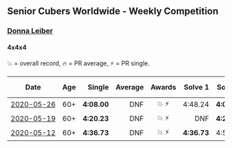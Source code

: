 ## Senior Cubers Worldwide - Weekly Competition
### [Donna Leiber](../donna_leiber.md)
#### 4x4x4

💥 = overall record, 🔥 = PR average, ⚡ = PR single.

| Date | Age | Single | Average | Awards | Solve 1 | Solve 2 | Solve 3 | Solve 4 | Solve 5 | Video |
| :--: | :--: | --: | --: | :--: | --: | --: | --: | --: | --: | :-- |
| [<span style="white-space: nowrap">2020-05-26</span>](../../results/444/2020-05-26.md) | 60+ | **4:08.00** | DNF | 💥 ⚡ | 4:48.24 | **4:08.00** | DNS | DNS | DNS | [Link](https://www.facebook.com/events/637852836799991/permalink/640053636579911/) |
| [<span style="white-space: nowrap">2020-05-19</span>](../../results/444/2020-05-19.md) | 60+ | **4:20.23** | DNF | 💥 ⚡ | DNF | **4:20.23** | DNS | DNS | DNS | [Link](https://www.facebook.com/events/201300894172579/permalink/204799933822675/) |
| [<span style="white-space: nowrap">2020-05-12</span>](../../results/444/2020-05-12.md) | 60+ | **4:36.73** | DNF | 💥 ⚡ | **4:36.73** | 4:50.90 | DNS | DNS | DNS | [Link](https://www.facebook.com/events/276138643524223/permalink/278589039945850/) |


<!-- Global site tag (gtag.js) - Google Analytics -->
<script async src="https://www.googletagmanager.com/gtag/js?id=UA-86348435-3"></script>
<script>window.dataLayer = window.dataLayer || []; function gtag() {dataLayer.push(arguments);} gtag('js', new Date()); gtag('config', 'UA-86348435-3');</script>
